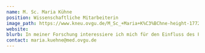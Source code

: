 ```yaml
---
name: M. Sc. Maria Kühne
position: Wissenschaftliche Mitarbeiterin
image_path: https://www.kneu.ovgu.de/M_Sc_+Maria+K%C3%BChne-height-1772-width-1181-p-1442/_/DSC_8351.JPG
website:
blurb: In meiner Forschung interessiere ich mich für den Einfluss des Facial Feedbacks auf die Verarbeitung von emotionalen Gesichtern. Dabei untersuche ich die Auswirkungen einer Facial Feedback Manipulation sowohl bei gesunden Probanden, als auch bei Parkinson Patienten.
contact: maria.kuehne@med.ovgu.de
---
```

